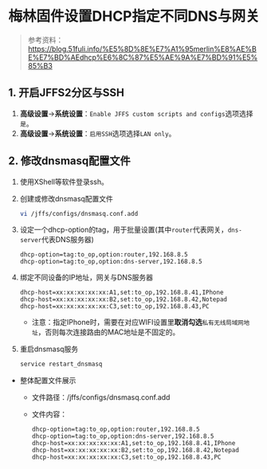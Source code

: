 # 梅林固件设置DHCP指定不同DNS与网关

> 参考资料：<https://blog.51fuli.info/%E5%8D%8E%E7%A1%95merlin%E8%AE%BE%E7%BD%AEdhcp%E6%8C%87%E5%AE%9A%E7%BD%91%E5%85%B3>

## 1. 开启JFFS2分区与SSH

1. **高级设置**->**系统设置**：```Enable JFFS custom scripts and configs```选项选择```是```。
2. **高级设置**->**系统设置**：```启用SSH```选项选择```LAN only```。

## 2. 修改dnsmasq配置文件

1. 使用XShell等软件登录ssh。
2. 创建或修改dnsmasq配置文件

    ```bash
    vi /jffs/configs/dnsmasq.conf.add
    ```

3. 设定一个dhcp-option的tag，用于批量设置(其中```router```代表网关，```dns-server```代表DNS服务器)

    ```dnsmasq
    dhcp-option=tag:to_op,option:router,192.168.8.5
    dhcp-option=tag:to_op,option:dns-server,192.168.8.5
    ```

4. 绑定不同设备的IP地址，网关与DNS服务器

    ```dnsmasq
    dhcp-host=xx:xx:xx:xx:xx:A1,set:to_op,192.168.8.41,IPhone
    dhcp-host=xx:xx:xx:xx:xx:B2,set:to_op,192.168.8.42,Notepad
    dhcp-host=xx:xx:xx:xx:xx:C3,set:to_op,192.168.8.43,PC
    ```

    + 注意：指定IPhone时，需要在对应WIFI设置里**取消勾选**```私有无线局域网地址```，否则每次连接路由的MAC地址是不固定的。

5. 重启dnsmasq服务

    ```bash
    service restart_dnsmasq
    ```

+ 整体配置文件展示
  + 文件路径：/jffs/configs/dnsmasq.conf.add
  + 文件内容：

    ```dnsmasq
    dhcp-option=tag:to_op,option:router,192.168.8.5
    dhcp-option=tag:to_op,option:dns-server,192.168.8.5
    dhcp-host=xx:xx:xx:xx:xx:A1,set:to_op,192.168.8.41,IPhone
    dhcp-host=xx:xx:xx:xx:xx:B2,set:to_op,192.168.8.42,Notepad
    dhcp-host=xx:xx:xx:xx:xx:C3,set:to_op,192.168.8.43,PC
    ```
